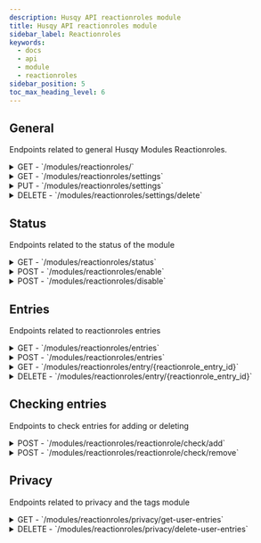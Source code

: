 ```yaml
---
description: Husqy API reactionroles module
title: Husqy API reactionroles module
sidebar_label: Reactionroles
keywords:
  - docs
  - api
  - module
  - reactionroles
sidebar_position: 5
toc_max_heading_level: 6
---
```


## General

Endpoints related to general Husqy Modules Reactionroles.

<details>
  <summary>GET - `/modules/reactionroles/`</summary>

Home endpoint for the Modules Reactionroles Husqy API. Returns only success message displaying that it is the Modules Reactionroles Husqy API route.

</details>

<details>
  <summary>GET - `/modules/reactionroles/settings`</summary>

Get the settings of the reactionroles module for the specified guild.

Query string parameters:
| field | required | type | description |
| --- | --- | --- | --- |
| guild_id | yes | `integer` | The ID of the guild to check the status of |

Possible errors:

- BadRequestError
- SettingsError
- ModuleDisabledError

</details>

<details>
  <summary>PUT - `/modules/reactionroles/settings`</summary>

Endpoint to change the settings of the reactionroles module for the specified guild.

Body data (JSON):
| field | required | type | description |
| --- | --- | --- | --- |
| guild_id | yes | `integer` | The ID of the guild to change the reactionroles module settings for |
| delete_unrelated | yes | `boolean` | If unrelated reactions should be removed from the reactionrole |
| remove_role_from_users_on_delete | yes | `boolean` | If roles should be deleted from users when the reactionrole entry is removed |

- BadRequestError
- SettingsError
- ModuleDisabledError
- DatabaseError

</details>

<details>
  <summary>DELETE - `/modules/reactionroles/settings/delete`</summary>

Delete all settings of the reactionroles module for a specified guild.

Body data (JSON):
| field | required | type | description |
| --- | --- | --- | --- |
| guild_id | yes | `integer` | The ID of the guild to delete the settings from |

Possible errors:

- BadRequestError

</details>

## Status

Endpoints related to the status of the module

<details>
  <summary>GET - `/modules/reactionroles/status`</summary>

Get the status of the reactionroles module for the specified guild.

Query string parameters:
| field | required | type | description |
| --- | --- | --- | --- |
| guild_id | yes | `integer` | The ID of the guild to check the status of |

Possible errors:

- BadRequestError
- SettingsError

</details>

<details>
  <summary>POST - `/modules/reactionroles/enable`</summary>

Endpoint to enable the reactionroles module for the specified guild.

Body data (JSON):
| field | required | type | description |
| --- | --- | --- | --- |
| guild_id | yes | `integer` | The ID of the guild to enable the reactionroles module for |
| delete_unrelated | yes | `boolean` | If unrelated reactions should be removed from the reactionrole |
| remove_role_from_users_on_delete | yes | `boolean` | If roles should be deleted from users when the reactionrole entry is removed |

Possible errors:

- BadRequestError
- SettingsError
- ModuleEnabledError
- DatabaseError

</details>

<details>
  <summary>POST - `/modules/reactionroles/disable`</summary>

Endpoint to disable the reactionroles module for the specified guild.

Body data (JSON):
| field | required | type | description |
| --- | --- | --- | --- |
| guild_id | yes | `integer` | The ID of the guild to disable the reactionroles module for |

Possible errors:

- BadRequestError
- SettingsError
- ModuleDisabledError
- DatabaseError

</details>

## Entries

Endpoints related to reactionroles entries

<details>
  <summary>GET - `/modules/reactionroles/entries`</summary>

Returns a list of reactionrole entries for the specified guild.

Query string parameters:
| field | required | type | description |
| --- | --- | --- | --- |
| guild_id | yes | `integer` | The ID of the guild to get the reactionrole entries from |
| page | no | `integer` | The page number to get (default = 1) |
| page_size | no | `integer` | The amount of entries to return in one page (default = 10) |

Possible errors:

- BadRequestError
- SettingsError
- ModuleDisabledError
- InternalServerError

</details>

<details>
  <summary>POST - `/modules/reactionroles/entries`</summary>

Endpoint to create a new reactionrole entry in a guild for a member.

Body data (JSON):
| field | required | type | description |
| --- | --- | --- | --- |
| guild_id | yes | `integer` | The ID of the guild to create the reactionrole in |
| channel_id | yes | `integer` | The ID of the channel where the target message is located |
| message_id | yes | `integer` | The ID of the message to attach the reactionrole to |
| reaction | yes | `string` | The reaction to use for the reactionrole |
| role_id | yes | `integer` | The ID of the role to give when the reactionrole is reacted to |

Possible errors:

- BadRequestError
- SettingsError
- ModuleDisabledError
- InternalServerError
- DiscordApiInteractionError
- DatabaseError

</details>

<details>
  <summary>GET - `/modules/reactionroles/entry/{reactionrole_entry_id}`</summary>

Returns a details of the specified reactionrole entry in the specified guild.

Query string parameters:
| field | required | type | description |
| --- | --- | --- | --- |
| guild_id | yes | `integer` | The ID of the guild to get the specified reactionrole entry details from |

Possible errors:

- BadRequestError
- SettingsError
- ModuleDisabledError
- InternalServerError

</details>

<details>
  <summary>DELETE - `/modules/reactionroles/entry/{reactionrole_entry_id}`</summary>

Deletes the specified reactionrole entry from the specified guild.

Body data (JSON):
| field | required | type | description |
| --- | --- | --- | --- |
| guild_id | yes | `integer` | The ID of the guild where the specified reactionrole entry to delete is located |

Possible errors:

- BadRequestError
- SettingsError
- ModuleDisabledError
- DatabaseError

</details>

## Checking entries

Endpoints to check entries for adding or deleting

<details>
  <summary>POST - `/modules/reactionroles/reactionrole/check/add`</summary>

:::danger

Do not use this endpoint yourself! Roles will be added by Husqy when needed.

:::

Endpoint to check if a reactionrole is being reacted to and requires a role to be added to a member.

Body data (JSON):
| field | required | type | description |
| --- | --- | --- | --- |
| guild_id | yes | `integer` | The ID of the guild where the specified reactionrole entry to delete is located |
| channel_id | yes | `integer` | The ID of the channel where the reacted message is located |
| message_id | yes | `integer` | The ID of the message to which is reacted |
| reaction | yes | `string` | The reaction which is given by the member |

Possible errors:

- BadRequestError
- SettingsError
- ModuleDisabledError
- InternalServerError

</details>

<details>
  <summary>POST - `/modules/reactionroles/reactionrole/check/remove`</summary>

:::danger

Do not use this endpoint yourself! Roles will be removed by Husqy when needed.

:::

Endpoint to check if a reactionrole is being reacted to and requires a role to be removed from a member.

Body data (JSON):
| field | required | type | description |
| --- | --- | --- | --- |
| guild_id | yes | `integer` | The ID of the guild where the specified reactionrole entry to delete is located |
| channel_id | yes | `integer` | The ID of the channel where the unreacted message is located |
| message_id | yes | `integer` | The ID of the message to which is unreacted |
| reaction | yes | `string` | The reaction which is removed by the member |

Possible errors:

- BadRequestError
- SettingsError
- ModuleDisabledError
- InternalServerError

</details>

## Privacy

Endpoints related to privacy and the tags module

<details>
  <summary>GET - `/modules/reactionroles/privacy/get-user-entries`</summary>

:::danger

Do not use this endpoint yourself! This endpoint will be used by Husqy's Privacy configurator (`/privacy`) command.

:::

Endpoint to get the amount of references in reactionroles to your user.

Query string parameters:
| field | required | type | description |
| --- | --- | --- | --- |
| guild_id | yes | `integer` | The ID of the guild to get the specified references in |
| privacy_member_id | yes | `integer` | The ID of the member who wants to check their references |

Possible errors:

- BadRequestError
- ForbiddenError
- InternalServerError

</details>

<details>
  <summary>DELETE - `/modules/reactionroles/privacy/delete-user-entries`</summary>

:::danger

Do not use this endpoint yourself! This endpoint will be used by Husqy's Privacy configurator (`/privacy`) command.

:::

Endpoint to delete the references in reactionroles to your user.

Body data (JSON):
| field | required | type | description |
| --- | --- | --- | --- |
| guild_id | yes | `integer` | The ID of the guild to delete the specified references in |
| privacy_member_id | yes | `integer` | The ID of the member who wants to remove their references |

Possible errors:

- BadRequestError
- ForbiddenError
- InternalServerError

</details>